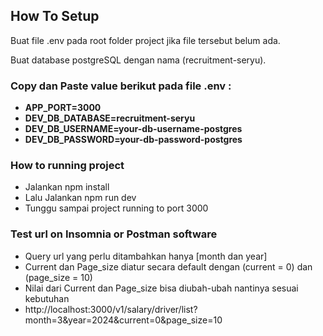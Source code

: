 ## How To Setup
<p>Buat file .env pada root folder project jika file tersebut belum ada.</p>
<p>Buat database postgreSQL dengan nama (recruitment-seryu).</p>

### Copy dan Paste value berikut pada file .env :
- **APP_PORT=3000**
- **DEV_DB_DATABASE=recruitment-seryu**
- **DEV_DB_USERNAME=your-db-username-postgres**
- **DEV_DB_PASSWORD=your-db-password-postgres**

### How to running project
- Jalankan npm install
- Lalu Jalankan npm run dev
- Tunggu sampai project running to port 3000

### Test url on Insomnia or Postman software
- Query url yang perlu ditambahkan hanya [month dan year]
- Current dan Page_size diatur secara default dengan (current = 0) dan (page_size = 10)
- Nilai dari Current dan Page_size bisa diubah-ubah nantinya sesuai kebutuhan
- http://localhost:3000/v1/salary/driver/list?month=3&year=2024&current=0&page_size=10


